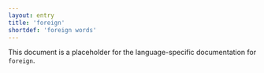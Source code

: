 ```yaml
---
layout: entry
title: 'foreign'
shortdef: 'foreign words'
---
```


This document is a placeholder for the language-specific documentation
for `foreign`.
